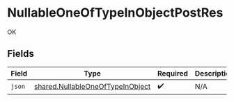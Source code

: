 # NullableOneOfTypeInObjectPostRes

OK


## Fields

| Field                                                                                       | Type                                                                                        | Required                                                                                    | Description                                                                                 |
| ------------------------------------------------------------------------------------------- | ------------------------------------------------------------------------------------------- | ------------------------------------------------------------------------------------------- | ------------------------------------------------------------------------------------------- |
| `json`                                                                                      | [shared.NullableOneOfTypeInObject](../../../sdk/models/shared/nullableoneoftypeinobject.md) | :heavy_check_mark:                                                                          | N/A                                                                                         |